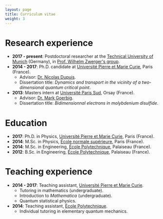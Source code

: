 ```yaml
---
layout: page
title: Curriculum vitae
weight: 3
---
```


# Research experience

* **2017 - present**: Postdoctoral researcher at the [Technical University of Munich](https://www.tum.de/nc/en/homepage/) (Germany), in [Prof. Wilhelm Zwerger's group](http://einrichtungen.ph.tum.de/T34/).
* **2014 - 2017**: Ph.D. candidate at [Université Pierre et Marie Curie](https://www.sorbonne-universite.fr), Paris (France).
  + Advisor: [Dr. Nicolas Dupuis](https://www.lptmc.jussieu.fr/users/dupuis).
  + Dissertation title: *Dynamics and transport in the vicinity of a two-dimensional quantum critical point*.
* **2013**: Masters intern at [Université Paris Sud](http://www.u-psud.fr/en/index.html), Orsay (France).
  + Advisor: [Dr. Mark Goerbig](https://www.equipes.lps.u-psud.fr/GOERBIG/).
  + Dissertation title: *Bidimensionnal electrons in molybdenium disulfide*. 

# Education

* **2017**: Ph.D. in Physics, [Université Pierre et Marie Curie](https://www.sorbonne-universite.fr/en), Paris (France).
* **2014**: M.Sc. in Physics, [École normale supérieure](http://www.ens.fr/en), Paris (France).
* **2014**: M.Sc. in Engineering, [École Polytechnique](http://www.polytechnique.edu/en), Palaiseau (France).
* **2012**: B.Sc. in Engineering, [École Polytechnique](http://www.polytechnique.edu/en), Palaiseau (France).


# Teaching experience

* **2014 - 2017**: Teaching assistant, [Université Pierre et Marie Curie](https://www.sorbonne-universite.fr/en).
  + Tutoring in mathematics (undergraduate).
  + Introduction to _Mathematica_ (undergraduate).
  + Quantum statistical physics.
* **2014**: Teaching assistant, [École Polytechnique](http://www.polytechnique.edu/en).
  + Individual tutoring in elementary quantum mechanics.
